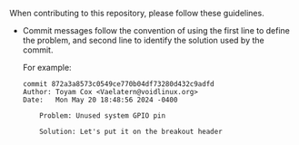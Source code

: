 When contributing to this repository, please follow these guidelines.

*   Commit messages follow the convention of using the first line to define the problem, and second line to identify the solution used by the commit.

    For example:

    ```
    commit 872a3a8573c0549ce770b04df73280d432c9adfd
    Author: Toyam Cox <Vaelatern@voidlinux.org>
    Date:   Mon May 20 18:48:56 2024 -0400

        Problem: Unused system GPIO pin
        
        Solution: Let's put it on the breakout header
    ```
